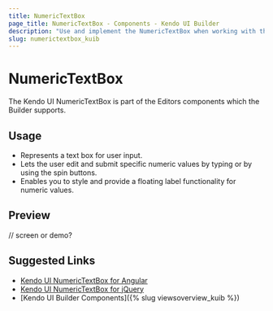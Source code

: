 ```yaml
---
title: NumericTextBox
page_title: NumericTextBox - Components - Kendo UI Builder
description: "Use and implement the NumericTextBox when working with the Kendo UI Builder tool for creating and managing Angular and AngularJS-based web applications."
slug: numerictextbox_kuib
---
```


# NumericTextBox

The Kendo UI NumericTextBox is part of the Editors components which the Builder supports.

## Usage

* Represents a text box for user input.
* Lets the user edit and submit specific numeric values by typing or by using the spin buttons.
* Enables you to style and provide a floating label functionality for numeric values.

## Preview

// screen or demo?

## Suggested Links

* [Kendo UI NumericTextBox for Angular](https://www.telerik.com/kendo-angular-ui/components/inputs/numerictextbox/)
* [Kendo UI NumericTextBox for jQuery](https://demos.telerik.com/kendo-ui/numerictextbox/index)
* [Kendo UI Builder Components]({% slug viewsoverview_kuib %})
